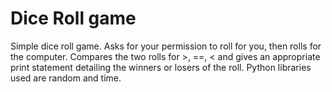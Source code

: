 # Dice Roll game
Simple dice roll game. Asks for your permission to roll for you, then rolls for 
the computer. Compares the two rolls for >, ==, < and gives an appropriate print
statement detailing the winners or losers of the roll. Python libraries used 
are random and time. 

